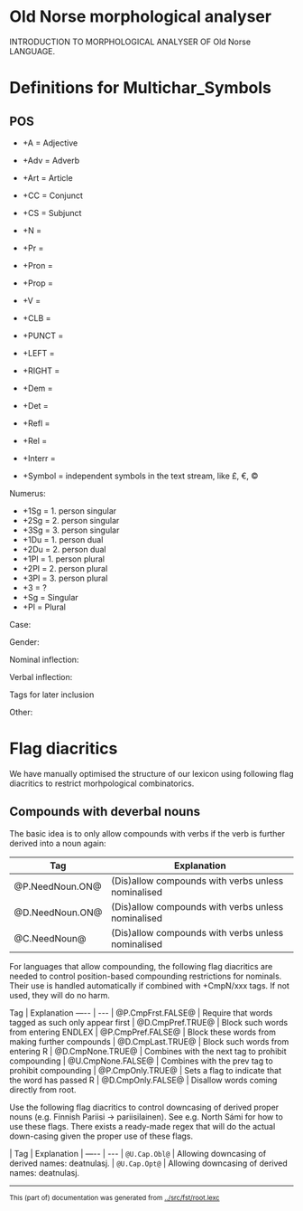 
# Old Norse morphological analyser
INTRODUCTION TO MORPHOLOGICAL ANALYSER OF Old Norse LANGUAGE.


 # Definitions for Multichar_Symbols

## POS
 * +A = Adjective
 * +Adv = Adverb
 * +Art = Article
 * +CC = Conjunct
 * +CS = Subjunct
 * +N =
 * +Pr =
 * +Pron =
 * +Prop =
 * +V =

 * +CLB =
 * +PUNCT =
 * +LEFT =
 * +RIGHT =

 * +Dem =
 * +Det =
 * +Refl =
 * +Rel =
 * +Interr = 
 * +Symbol = independent symbols in the text stream, like £, €, ©

Numerus:
 * +1Sg  = 1. person singular
 * +2Sg  = 2. person singular
 * +3Sg  = 3. person singular
 * +1Du  = 1. person dual
 * +2Du  = 2. person dual
 * +1Pl  = 1. person plural
 * +2Pl  = 2. person plural
 * +3Pl  = 3. person plural
 * +3    = ?
 * +Sg   = Singular
 * +Pl   = Plural

Case:

Gender:

Nominal inflection:

Verbal inflection:

Tags for later inclusion

Other:

# Flag diacritics
We have manually optimised the structure of our lexicon using following
flag diacritics to restrict morhpological combinatorics.

## Compounds with deverbal nouns

The basic idea is to only allow compounds
with verbs if the verb is further derived into a noun again:

Tag | Explanation
--- | ---
 |  @P.NeedNoun.ON@ | (Dis)allow compounds with verbs unless nominalised
 |  @D.NeedNoun.ON@ | (Dis)allow compounds with verbs unless nominalised
 |  @C.NeedNoun@ | (Dis)allow compounds with verbs unless nominalised

For languages that allow compounding, the following flag diacritics are needed
to control position-based compounding restrictions for nominals. Their use is
handled automatically if combined with +CmpN/xxx tags. If not used, they will
do no harm.

Tag | Explanation
—-- | ---
 |  @P.CmpFrst.FALSE@ | Require that words tagged as such only appear first
 |  @D.CmpPref.TRUE@ | Block such words from entering ENDLEX
 |  @P.CmpPref.FALSE@ | Block these words from making further compounds
 |  @D.CmpLast.TRUE@ | Block such words from entering R
 |  @D.CmpNone.TRUE@ | Combines with the next tag to prohibit compounding
 |  @U.CmpNone.FALSE@ | Combines with the prev tag to prohibit compounding
 |  @P.CmpOnly.TRUE@ | Sets a flag to indicate that the word has passed R
 |  @D.CmpOnly.FALSE@ | Disallow words coming directly from root.

Use the following flag diacritics to control downcasing of derived proper
nouns (e.g. Finnish Pariisi -> pariisilainen). See e.g. North Sámi for how to use
these flags. There exists a ready-made regex that will do the actual down-casing
given the proper use of these flags.

| Tag | Explanation
| —-- | ---
 | `@U.Cap.Obl@` | Allowing downcasing of derived names: deatnulasj.
 | `@U.Cap.Opt@` | Allowing downcasing of derived names: deatnulasj.











* * *
<small>This (part of) documentation was generated from [../src/fst/root.lexc](http://github.com/giellalt/lang-non/blob/main/../src/fst/root.lexc)</small>